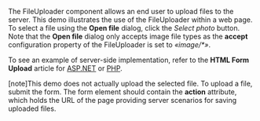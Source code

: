 The FileUploader component allows an&nbsp;end user to&nbsp;upload files to&nbsp;the server. This demo illustrates the use of&nbsp;the FileUploader within a&nbsp;web page. To&nbsp;select a&nbsp;file using the **Open file** dialog, click the _Select photo_ button. Note that the **Open file** dialog only accepts image file types as&nbsp;the **accept** configuration property of&nbsp;the FileUploader is&nbsp;set to&nbsp;_&laquo;image/\*&raquo;_. 
<!--split-->

To see an example of server-side implementation, refer to the **HTML Form Upload** article for [ASP.NET](/Documentation/Guide/UI_Components/FileUploader/Upload_Files/Server-Side_Implementation_in_ASP.NET/#HTML_Form_Upload) or [PHP](/Documentation/Guide/UI_Components/FileUploader/Upload_Files/Server-Side_Implementation_in_PHP/#HTML_Form_Upload).

[note]This demo does not actually upload the selected file. To upload a file, submit the form. The form element should contain the **action** attribute, which holds the URL of the page providing server scenarios for saving uploaded files.